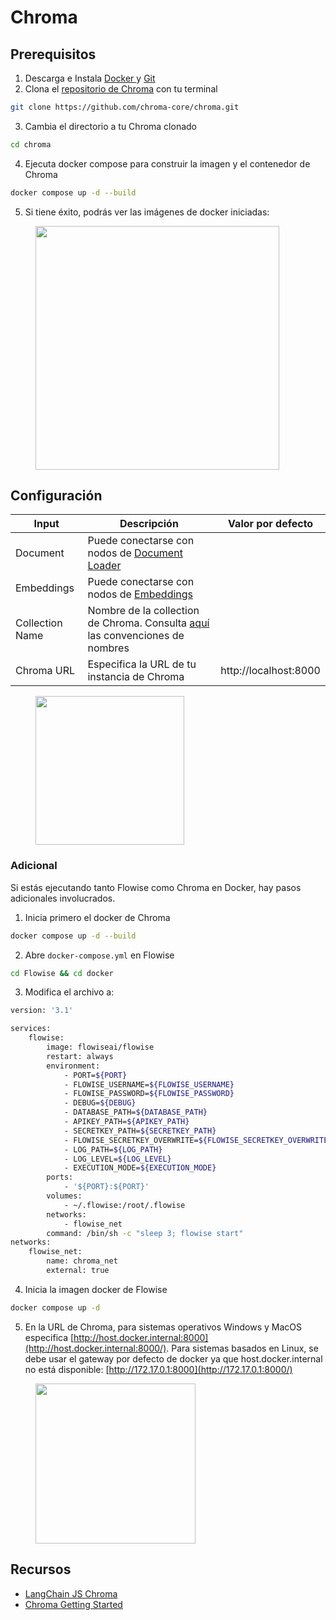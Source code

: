 # Chroma

## Prerequisitos

1. Descarga e Instala [Docker ](https://www.docker.com/)y [Git](https://git-scm.com/)
2. Clona el [repositorio de Chroma](https://github.com/chroma-core/chroma) con tu terminal

```bash
git clone https://github.com/chroma-core/chroma.git
```

3. Cambia el directorio a tu Chroma clonado

```bash
cd chroma
```

4. Ejecuta docker compose para construir la imagen y el contenedor de Chroma

```bash
docker compose up -d --build
```

5. Si tiene éxito, podrás ver las imágenes de docker iniciadas:

<figure><img src="../../../.gitbook/assets/image (4) (1) (3).png" alt="" width="390"><figcaption></figcaption></figure>

## Configuración

| Input           | Descripción                                                                                                                                        | Valor por defecto     |
| --------------- | -------------------------------------------------------------------------------------------------------------------------------------------------- | --------------------- |
| Document        | Puede conectarse con nodos de [Document Loader](../document-loaders/)                                                                              |                       |
| Embeddings      | Puede conectarse con nodos de [Embeddings](../embeddings/)                                                                                         |                       |
| Collection Name | Nombre de la collection de Chroma. Consulta [aquí](https://docs.trychroma.com/usage-guide#creating-inspecting-and-deleting-collections) las convenciones de nombres |                       |
| Chroma URL      | Especifica la URL de tu instancia de Chroma                                                                                                        | http://localhost:8000 |

<figure><img src="../../../.gitbook/assets/image (6) (1) (1) (1) (1) (2).png" alt="" width="238"><figcaption></figcaption></figure>

### Adicional

Si estás ejecutando tanto Flowise como Chroma en Docker, hay pasos adicionales involucrados.

1. Inicia primero el docker de Chroma

```bash
docker compose up -d --build
```

2. Abre `docker-compose.yml` en Flowise

```bash
cd Flowise && cd docker
```

3. Modifica el archivo a:

```sh
version: '3.1'

services:
    flowise:
        image: flowiseai/flowise
        restart: always
        environment:
            - PORT=${PORT}
            - FLOWISE_USERNAME=${FLOWISE_USERNAME}
            - FLOWISE_PASSWORD=${FLOWISE_PASSWORD}
            - DEBUG=${DEBUG}
            - DATABASE_PATH=${DATABASE_PATH}
            - APIKEY_PATH=${APIKEY_PATH}
            - SECRETKEY_PATH=${SECRETKEY_PATH}
            - FLOWISE_SECRETKEY_OVERWRITE=${FLOWISE_SECRETKEY_OVERWRITE}
            - LOG_PATH=${LOG_PATH}
            - LOG_LEVEL=${LOG_LEVEL}
            - EXECUTION_MODE=${EXECUTION_MODE}
        ports:
            - '${PORT}:${PORT}'
        volumes:
            - ~/.flowise:/root/.flowise
        networks:
            - flowise_net
        command: /bin/sh -c "sleep 3; flowise start"
networks:
    flowise_net:
        name: chroma_net
        external: true
```

4. Inicia la imagen docker de Flowise

```bash
docker compose up -d
```

5. En la URL de Chroma, para sistemas operativos Windows y MacOS especifica [http://host.docker.internal:8000](http://host.docker.internal:8000/). Para sistemas basados en Linux, se debe usar el gateway por defecto de docker ya que host.docker.internal no está disponible: [http://172.17.0.1:8000](http://172.17.0.1:8000/)

<figure><img src="../../../.gitbook/assets/image (5) (5).png" alt="" width="256"><figcaption></figcaption></figure>

## Recursos

* [LangChain JS Chroma](https://js.langchain.com/docs/modules/indexes/vector_stores/integrations/chroma)
* [Chroma Getting Started](https://docs.trychroma.com/getting-started)
